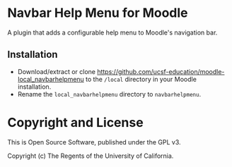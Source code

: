 # Navbar Help Menu for Moodle

A plugin that adds a configurable help menu to Moodle's navigation bar.

## Installation

* Download/extract or clone https://github.com/ucsf-education/moodle-local_navbarhelpmenu to the `/local` directory in your Moodle installation.
* Rename the `local_navbarhelpmenu` directory to `navbarhelpmenu`.

# Copyright and License

This is Open Source Software, published under the GPL v3.

Copyright (c) The Regents of the University of California.